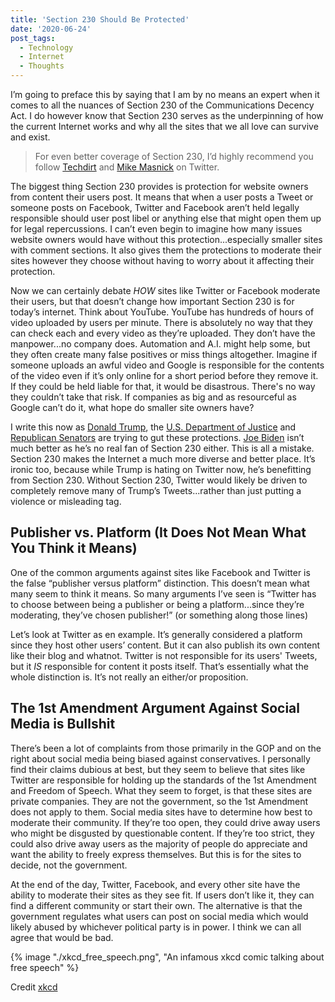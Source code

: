 ```yaml
---
title: 'Section 230 Should Be Protected'
date: '2020-06-24'
post_tags:
  - Technology
  - Internet
  - Thoughts
---
```


I’m going to preface this by saying that I am by no means an expert when it comes to all the nuances of Section 230 of the Communications Decency Act. I do however know that Section 230 serves as the underpinning of how the current Internet works and why all the sites that we all love can survive and exist.
<!-- excerpt -->

> For even better coverage of Section 230, I’d highly recommend you follow [Techdirt](https://www.techdirt.com) and [Mike Masnick](https://twitter.com/mmasnick) on Twitter.

The biggest thing Section 230 provides is protection for website owners from content their users post. It means that when a user posts a Tweet or someone posts on Facebook, Twitter and Facebook aren’t held legally responsible should user post libel or anything else that might open them up for legal repercussions. I can’t even begin to imagine how many issues website owners would have without this protection...especially smaller sites with comment sections. It also gives them the protections to moderate their sites however they choose without having to worry about it affecting their protection.

Now we can certainly debate _HOW_ sites like Twitter or Facebook moderate their users, but that doesn’t change how important Section 230 is for today’s internet. Think about YouTube. YouTube has hundreds of hours of video uploaded by users per minute. There is absolutely no way that they can check each and every video as they’re uploaded. They don’t have the manpower...no company does. Automation and A.I. might help some, but they often create many false positives or miss things altogether. Imagine if someone uploads an awful video and Google is responsible for the contents of the video even if it’s only online for a short period before they remove it. If they could be held liable for that, it would be disastrous. There's no way they couldn’t take that risk. If companies as big and as resourceful as Google can’t do it, what hope do smaller site owners have?

I write this now as [Donald Trump](https://www.techdirt.com/articles/20200528/01321044592/two-things-to-understand-about-trumps-executive-order-social-media-1-distraction-2-legally-meaningless.shtml), the [U.S. Department of Justice](https://www.techdirt.com/articles/20200617/13341644736/justice-department-releases-own-preposterous-recommendations-updating-section-230.shtml) and [Republican Senators](https://www.techdirt.com/articles/20200617/09243044732/senator-hawleys-section-230-reform-even-dumber-than-we-expected-would-launch-ton-vexatious-lawsuits.shtml) are trying to gut these protections. [Joe Biden](https://www.techdirt.com/articles/20200531/01363144611/joe-biden-wastes-huge-opportunity-to-support-free-speech-still-wants-to-revoke-section-230.shtml) isn’t much better as he’s no real fan of Section 230 either. This is all a mistake. Section 230 makes the Internet a much more diverse and better place. It’s ironic too, because while Trump is hating on Twitter now, he’s benefitting from Section 230. Without Section 230, Twitter would likely be driven to completely remove many of Trump’s Tweets...rather than just putting a violence or misleading tag.

## Publisher vs. Platform (It Does Not Mean What You Think it Means)

One of the common arguments against sites like Facebook and Twitter is the false “publisher versus platform” distinction. This doesn’t mean what many seem to think it means. So many arguments I’ve seen is “Twitter has to choose between being a publisher or being a platform...since they’re moderating, they’ve chosen publisher!” (or something along those lines)

Let’s look at Twitter as en example. It’s generally considered a platform since they host other users’ content. But it can also publish its own content like their blog and whatnot. Twitter is not responsible for its users' Tweets, but it _IS_ responsible for content it posts itself. That’s essentially what the whole distinction is. It’s not really an either/or proposition.

## The 1st Amendment Argument Against Social Media is Bullshit

There’s been a lot of complaints from those primarily in the GOP and on the right about social media being biased against conservatives. I personally find their claims dubious at best, but they seem to believe that sites like Twitter are responsible for holding up the standards of the 1st Amendment and Freedom of Speech. What they seem to forget, is that these sites are private companies. They are not the government, so the 1st Amendment does not apply to them. Social media sites have to determine how best to moderate their community. If they’re too open, they could drive away users who might be disgusted by questionable content. If they’re too strict, they could also drive away users as the majority of people do appreciate and want the ability to freely express themselves. But this is for the sites to decide, not the government.

At the end of the day, Twitter, Facebook, and every other site have the ability to moderate their sites as they see fit. If users don’t like it, they can find a different community or start their own. The alternative is that the government regulates what users can post on social media which would likely abused by whichever political party is in power. I think we can all agree that would be bad.

{% image "./xkcd_free_speech.png", "An infamous xkcd comic talking about free speech" %}
<div class="image-credit">Credit <a href="https://xkcd.com/1357/" title="xkcd: Free Speech Comic">xkcd</a></div>